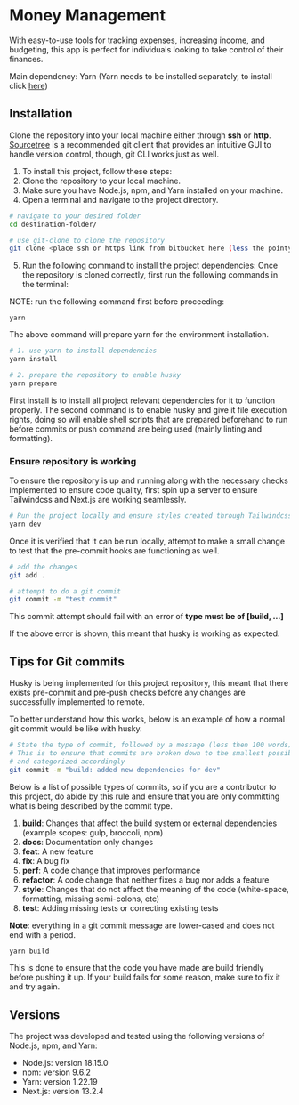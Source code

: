 # Money Management

With easy-to-use tools for tracking expenses, increasing income, and budgeting, this app is perfect for individuals looking to take control of their finances.

Main dependency: Yarn (Yarn needs to be installed separately, to install click [here](https://classic.yarnpkg.com/en/))

## Installation

Clone the repository into your local machine either through **ssh** or **http**. [Sourcetree](https://www.sourcetreeapp.com/) is a recommended git client that provides an intuitive GUI to handle version control, though, git CLI works just as well.

1. To install this project, follow these steps:
2. Clone the repository to your local machine.
3. Make sure you have Node.js, npm, and Yarn installed on your machine.
4. Open a terminal and navigate to the project directory.

```bash
# navigate to your desired folder
cd destination-folder/

# use git-clone to clone the repository
git clone <place ssh or https link from bitbucket here (less the pointy arrows)>
```

5. Run the following command to install the project dependencies:
   Once the repository is cloned correctly, first run the following commands in the terminal:

NOTE: run the following command first before proceeding:

```
yarn
```

The above command will prepare yarn for the environment installation.

```bash
# 1. use yarn to install dependencies
yarn install

# 2. prepare the repository to enable husky
yarn prepare
```

First install is to install all project relevant dependencies for it to function properly. The second command is to enable husky and give it file execution rights, doing so will enable shell scripts that are prepared beforehand to run before commits or push command are being used (mainly linting and formatting).

### Ensure repository is working

To ensure the repository is up and running along with the necessary checks implemented to ensure code quality, first spin up a server to ensure Tailwindcss and Next.js are working seamlessly.

```bash
# Run the project locally and ensure styles created through Tailwindcss shows
yarn dev
```

Once it is verified that it can be run locally, attempt to make a small change to test that the pre-commit hooks are functioning as well.

```bash
# add the changes
git add .

# attempt to do a git commit
git commit -m "test commit"
```

This commit attempt should fail with an error of **type must be of [build, ...]**

If the above error is shown, this meant that husky is working as expected.

## Tips for Git commits

Husky is being implemented for this project repository, this meant that there exists pre-commit and pre-push checks before any changes are successfully implemented to remote.

To better understand how this works, below is an example of how a normal git commit would be like with husky.

```bash
# State the type of commit, followed by a message (less then 100 words)
# This is to ensure that commits are broken down to the smallest possible size
# and categorized accordingly
git commit -m "build: added new dependencies for dev"
```

Below is a list of possible types of commits, so if you are a contributor to this project, do abide by this rule and ensure that you are only committing what is being described by the commit type.

1. **build**: Changes that affect the build system or external dependencies (example scopes: gulp, broccoli, npm)
2. **docs**: Documentation only changes
3. **feat**: A new feature
4. **fix**: A bug fix
5. **perf**: A code change that improves performance
6. **refactor**: A code change that neither fixes a bug nor adds a feature
7. **style**: Changes that do not affect the meaning of the code (white-space, formatting, missing semi-colons, etc)
8. **test**: Adding missing tests or correcting existing tests

**Note**: everything in a git commit message are lower-cased and does not end with a period.

```bash
yarn build
```

This is done to ensure that the code you have made are build friendly before pushing it up. If your build fails for some reason, make sure to fix it and try again.

## Versions

The project was developed and tested using the following versions of Node.js, npm, and Yarn:

- Node.js: version 18.15.0
- npm: version 9.6.2
- Yarn: version 1.22.19
- Next.js: version 13.2.4
